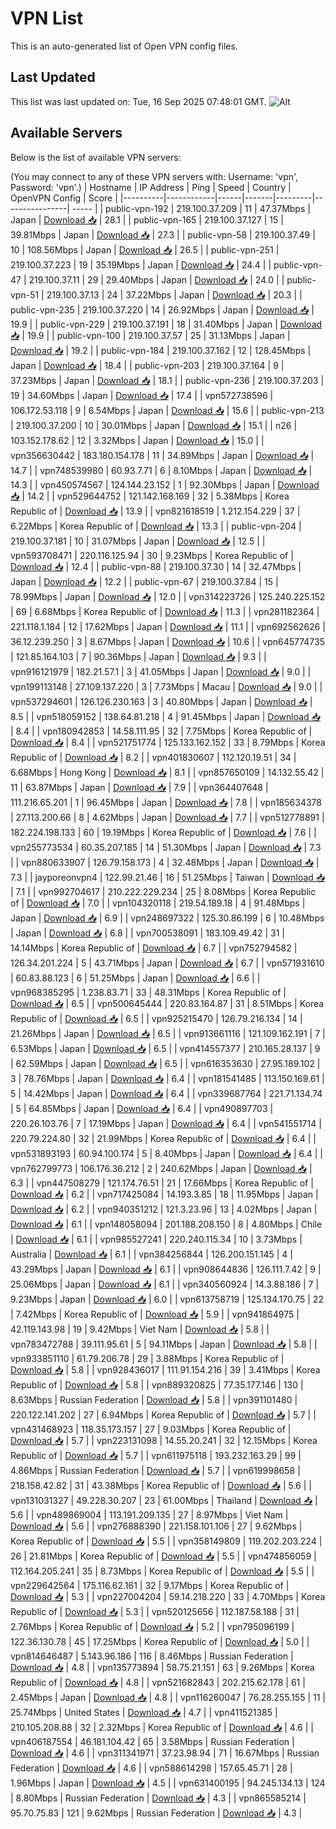 # VPN List

This is an auto-generated list of Open VPN config files.

## Last Updated

This list was last updated on: Tue, 16 Sep 2025 07:48:01 GMT.
![Alt](https://repobeats.axiom.co/api/embed/186b98318ef1479477931607c1ad7d823f12451f.svg "Repobeats analytics image")

## Available Servers

Below is the list of available VPN servers:

(You may connect to any of these VPN servers with: Username: 'vpn', Password: 'vpn'.)
| Hostname | IP Address | Ping | Speed | Country | OpenVPN Config | Score |
|----------|------------|------|-------|---------|----------------| ----- |
| public-vpn-192 | 219.100.37.209 | 11 | 47.37Mbps | Japan | [Download 📥](./configs/server_0_JP.ovpn) | 28.1 |
| public-vpn-165 | 219.100.37.127 | 15 | 39.81Mbps | Japan | [Download 📥](./configs/server_1_JP.ovpn) | 27.3 |
| public-vpn-58 | 219.100.37.49 | 10 | 108.56Mbps | Japan | [Download 📥](./configs/server_2_JP.ovpn) | 26.5 |
| public-vpn-251 | 219.100.37.223 | 19 | 35.19Mbps | Japan | [Download 📥](./configs/server_3_JP.ovpn) | 24.4 |
| public-vpn-47 | 219.100.37.11 | 29 | 29.40Mbps | Japan | [Download 📥](./configs/server_4_JP.ovpn) | 24.0 |
| public-vpn-51 | 219.100.37.13 | 24 | 37.22Mbps | Japan | [Download 📥](./configs/server_5_JP.ovpn) | 20.3 |
| public-vpn-235 | 219.100.37.220 | 14 | 26.92Mbps | Japan | [Download 📥](./configs/server_6_JP.ovpn) | 19.9 |
| public-vpn-229 | 219.100.37.191 | 18 | 31.40Mbps | Japan | [Download 📥](./configs/server_7_JP.ovpn) | 19.9 |
| public-vpn-100 | 219.100.37.57 | 25 | 31.13Mbps | Japan | [Download 📥](./configs/server_8_JP.ovpn) | 19.2 |
| public-vpn-184 | 219.100.37.162 | 12 | 128.45Mbps | Japan | [Download 📥](./configs/server_9_JP.ovpn) | 18.4 |
| public-vpn-203 | 219.100.37.164 | 9 | 37.23Mbps | Japan | [Download 📥](./configs/server_10_JP.ovpn) | 18.1 |
| public-vpn-236 | 219.100.37.203 | 19 | 34.60Mbps | Japan | [Download 📥](./configs/server_11_JP.ovpn) | 17.4 |
| vpn572738596 | 106.172.53.118 | 9 | 6.54Mbps | Japan | [Download 📥](./configs/server_12_JP.ovpn) | 15.6 |
| public-vpn-213 | 219.100.37.200 | 10 | 30.01Mbps | Japan | [Download 📥](./configs/server_13_JP.ovpn) | 15.1 |
| n26 | 103.152.178.62 | 12 | 3.32Mbps | Japan | [Download 📥](./configs/server_14_JP.ovpn) | 15.0 |
| vpn356630442 | 183.180.154.178 | 11 | 34.89Mbps | Japan | [Download 📥](./configs/server_15_JP.ovpn) | 14.7 |
| vpn748539980 | 60.93.7.71 | 6 | 8.10Mbps | Japan | [Download 📥](./configs/server_16_JP.ovpn) | 14.3 |
| vpn450574567 | 124.144.23.152 | 1 | 92.30Mbps | Japan | [Download 📥](./configs/server_17_JP.ovpn) | 14.2 |
| vpn529644752 | 121.142.168.169 | 32 | 5.38Mbps | Korea Republic of | [Download 📥](./configs/server_18_KR.ovpn) | 13.9 |
| vpn821618519 | 1.212.154.229 | 37 | 6.22Mbps | Korea Republic of | [Download 📥](./configs/server_19_KR.ovpn) | 13.3 |
| public-vpn-204 | 219.100.37.181 | 10 | 31.07Mbps | Japan | [Download 📥](./configs/server_20_JP.ovpn) | 12.5 |
| vpn593708471 | 220.116.125.94 | 30 | 9.23Mbps | Korea Republic of | [Download 📥](./configs/server_21_KR.ovpn) | 12.4 |
| public-vpn-88 | 219.100.37.30 | 14 | 32.47Mbps | Japan | [Download 📥](./configs/server_22_JP.ovpn) | 12.2 |
| public-vpn-67 | 219.100.37.84 | 15 | 78.99Mbps | Japan | [Download 📥](./configs/server_23_JP.ovpn) | 12.0 |
| vpn314223726 | 125.240.225.152 | 69 | 6.68Mbps | Korea Republic of | [Download 📥](./configs/server_24_KR.ovpn) | 11.3 |
| vpn281182364 | 221.118.1.184 | 12 | 17.62Mbps | Japan | [Download 📥](./configs/server_25_JP.ovpn) | 11.1 |
| vpn692562626 | 36.12.239.250 | 3 | 8.67Mbps | Japan | [Download 📥](./configs/server_26_JP.ovpn) | 10.6 |
| vpn645774735 | 121.85.164.103 | 7 | 90.36Mbps | Japan | [Download 📥](./configs/server_27_JP.ovpn) | 9.3 |
| vpn916121979 | 182.21.57.1 | 3 | 41.05Mbps | Japan | [Download 📥](./configs/server_28_JP.ovpn) | 9.0 |
| vpn199113148 | 27.109.137.220 | 3 | 7.73Mbps | Macau | [Download 📥](./configs/server_29_MO.ovpn) | 9.0 |
| vpn537294601 | 126.126.230.163 | 3 | 40.80Mbps | Japan | [Download 📥](./configs/server_30_JP.ovpn) | 8.5 |
| vpn518059152 | 138.64.81.218 | 4 | 91.45Mbps | Japan | [Download 📥](./configs/server_31_JP.ovpn) | 8.4 |
| vpn180942853 | 14.58.111.95 | 32 | 7.75Mbps | Korea Republic of | [Download 📥](./configs/server_32_KR.ovpn) | 8.4 |
| vpn521751774 | 125.133.162.152 | 33 | 8.79Mbps | Korea Republic of | [Download 📥](./configs/server_33_KR.ovpn) | 8.2 |
| vpn401830607 | 112.120.19.51 | 34 | 6.68Mbps | Hong Kong | [Download 📥](./configs/server_34_HK.ovpn) | 8.1 |
| vpn857650109 | 14.132.55.42 | 11 | 63.87Mbps | Japan | [Download 📥](./configs/server_35_JP.ovpn) | 7.9 |
| vpn364407648 | 111.216.65.201 | 1 | 96.45Mbps | Japan | [Download 📥](./configs/server_36_JP.ovpn) | 7.8 |
| vpn185634378 | 27.113.200.66 | 8 | 4.62Mbps | Japan | [Download 📥](./configs/server_37_JP.ovpn) | 7.7 |
| vpn512778891 | 182.224.198.133 | 60 | 19.19Mbps | Korea Republic of | [Download 📥](./configs/server_38_KR.ovpn) | 7.6 |
| vpn255773534 | 60.35.207.185 | 14 | 51.30Mbps | Japan | [Download 📥](./configs/server_39_JP.ovpn) | 7.3 |
| vpn880633907 | 126.79.158.173 | 4 | 32.48Mbps | Japan | [Download 📥](./configs/server_40_JP.ovpn) | 7.3 |
| jayporeonvpn4 | 122.99.21.46 | 16 | 51.25Mbps | Taiwan | [Download 📥](./configs/server_41_TW.ovpn) | 7.1 |
| vpn992704617 | 210.222.229.234 | 25 | 8.08Mbps | Korea Republic of | [Download 📥](./configs/server_42_KR.ovpn) | 7.0 |
| vpn104320118 | 219.54.189.18 | 4 | 91.48Mbps | Japan | [Download 📥](./configs/server_43_JP.ovpn) | 6.9 |
| vpn248697322 | 125.30.86.199 | 6 | 10.48Mbps | Japan | [Download 📥](./configs/server_44_JP.ovpn) | 6.8 |
| vpn700538091 | 183.109.49.42 | 31 | 14.14Mbps | Korea Republic of | [Download 📥](./configs/server_45_KR.ovpn) | 6.7 |
| vpn752794582 | 126.34.201.224 | 5 | 43.71Mbps | Japan | [Download 📥](./configs/server_46_JP.ovpn) | 6.7 |
| vpn571931610 | 60.83.88.123 | 6 | 51.25Mbps | Japan | [Download 📥](./configs/server_47_JP.ovpn) | 6.6 |
| vpn968385295 | 1.238.83.71 | 33 | 48.31Mbps | Korea Republic of | [Download 📥](./configs/server_48_KR.ovpn) | 6.5 |
| vpn500645444 | 220.83.164.87 | 31 | 8.51Mbps | Korea Republic of | [Download 📥](./configs/server_49_KR.ovpn) | 6.5 |
| vpn925215470 | 126.79.216.134 | 14 | 21.26Mbps | Japan | [Download 📥](./configs/server_50_JP.ovpn) | 6.5 |
| vpn913661116 | 121.109.162.191 | 7 | 6.53Mbps | Japan | [Download 📥](./configs/server_51_JP.ovpn) | 6.5 |
| vpn414557377 | 210.165.28.137 | 9 | 62.59Mbps | Japan | [Download 📥](./configs/server_52_JP.ovpn) | 6.5 |
| vpn616353630 | 27.95.189.102 | 3 | 78.76Mbps | Japan | [Download 📥](./configs/server_53_JP.ovpn) | 6.4 |
| vpn181541485 | 113.150.169.61 | 5 | 14.42Mbps | Japan | [Download 📥](./configs/server_54_JP.ovpn) | 6.4 |
| vpn339687764 | 221.71.134.74 | 5 | 64.85Mbps | Japan | [Download 📥](./configs/server_55_JP.ovpn) | 6.4 |
| vpn490897703 | 220.26.103.76 | 7 | 17.19Mbps | Japan | [Download 📥](./configs/server_56_JP.ovpn) | 6.4 |
| vpn541551714 | 220.79.224.80 | 32 | 21.99Mbps | Korea Republic of | [Download 📥](./configs/server_57_KR.ovpn) | 6.4 |
| vpn531893193 | 60.94.100.174 | 5 | 8.40Mbps | Japan | [Download 📥](./configs/server_58_JP.ovpn) | 6.4 |
| vpn762799773 | 106.176.36.212 | 2 | 240.62Mbps | Japan | [Download 📥](./configs/server_59_JP.ovpn) | 6.3 |
| vpn447508279 | 121.174.76.51 | 21 | 17.66Mbps | Korea Republic of | [Download 📥](./configs/server_60_KR.ovpn) | 6.2 |
| vpn717425084 | 14.193.3.85 | 18 | 11.95Mbps | Japan | [Download 📥](./configs/server_61_JP.ovpn) | 6.2 |
| vpn940351212 | 121.3.23.96 | 13 | 4.02Mbps | Japan | [Download 📥](./configs/server_62_JP.ovpn) | 6.1 |
| vpn148058094 | 201.188.208.150 | 8 | 4.80Mbps | Chile | [Download 📥](./configs/server_63_CL.ovpn) | 6.1 |
| vpn985527241 | 220.240.115.34 | 10 | 3.73Mbps | Australia | [Download 📥](./configs/server_64_AU.ovpn) | 6.1 |
| vpn384256844 | 126.200.151.145 | 4 | 43.29Mbps | Japan | [Download 📥](./configs/server_65_JP.ovpn) | 6.1 |
| vpn908644836 | 126.111.7.42 | 9 | 25.06Mbps | Japan | [Download 📥](./configs/server_66_JP.ovpn) | 6.1 |
| vpn340560924 | 14.3.88.186 | 7 | 9.23Mbps | Japan | [Download 📥](./configs/server_67_JP.ovpn) | 6.0 |
| vpn613758719 | 125.134.170.75 | 22 | 7.42Mbps | Korea Republic of | [Download 📥](./configs/server_68_KR.ovpn) | 5.9 |
| vpn941864975 | 42.119.143.98 | 19 | 9.42Mbps | Viet Nam | [Download 📥](./configs/server_69_VN.ovpn) | 5.8 |
| vpn783472788 | 39.111.95.61 | 5 | 94.11Mbps | Japan | [Download 📥](./configs/server_70_JP.ovpn) | 5.8 |
| vpn933851110 | 61.79.206.78 | 29 | 3.88Mbps | Korea Republic of | [Download 📥](./configs/server_71_KR.ovpn) | 5.8 |
| vpn928436017 | 111.91.154.216 | 39 | 3.41Mbps | Korea Republic of | [Download 📥](./configs/server_72_KR.ovpn) | 5.8 |
| vpn889320825 | 77.35.177.146 | 130 | 8.63Mbps | Russian Federation | [Download 📥](./configs/server_73_RU.ovpn) | 5.8 |
| vpn391101480 | 220.122.141.202 | 27 | 6.94Mbps | Korea Republic of | [Download 📥](./configs/server_74_KR.ovpn) | 5.7 |
| vpn431468923 | 118.35.173.157 | 27 | 9.03Mbps | Korea Republic of | [Download 📥](./configs/server_75_KR.ovpn) | 5.7 |
| vpn223131098 | 14.55.20.241 | 32 | 12.15Mbps | Korea Republic of | [Download 📥](./configs/server_76_KR.ovpn) | 5.7 |
| vpn611975118 | 193.232.163.29 | 99 | 4.86Mbps | Russian Federation | [Download 📥](./configs/server_77_RU.ovpn) | 5.7 |
| vpn619998658 | 218.158.42.82 | 31 | 43.38Mbps | Korea Republic of | [Download 📥](./configs/server_78_KR.ovpn) | 5.6 |
| vpn131031327 | 49.228.30.207 | 23 | 61.00Mbps | Thailand | [Download 📥](./configs/server_79_TH.ovpn) | 5.6 |
| vpn489869004 | 113.191.209.135 | 27 | 8.97Mbps | Viet Nam | [Download 📥](./configs/server_80_VN.ovpn) | 5.6 |
| vpn276888390 | 221.158.101.106 | 27 | 9.62Mbps | Korea Republic of | [Download 📥](./configs/server_81_KR.ovpn) | 5.5 |
| vpn358149809 | 119.202.203.224 | 26 | 21.81Mbps | Korea Republic of | [Download 📥](./configs/server_82_KR.ovpn) | 5.5 |
| vpn474856059 | 112.164.205.241 | 35 | 8.73Mbps | Korea Republic of | [Download 📥](./configs/server_83_KR.ovpn) | 5.5 |
| vpn229642564 | 175.116.62.161 | 32 | 9.17Mbps | Korea Republic of | [Download 📥](./configs/server_84_KR.ovpn) | 5.3 |
| vpn227004204 | 59.14.218.220 | 33 | 4.70Mbps | Korea Republic of | [Download 📥](./configs/server_85_KR.ovpn) | 5.3 |
| vpn520125656 | 112.187.58.188 | 31 | 2.76Mbps | Korea Republic of | [Download 📥](./configs/server_86_KR.ovpn) | 5.2 |
| vpn795096199 | 122.36.130.78 | 45 | 17.25Mbps | Korea Republic of | [Download 📥](./configs/server_87_KR.ovpn) | 5.0 |
| vpn814646487 | 5.143.96.186 | 116 | 8.46Mbps | Russian Federation | [Download 📥](./configs/server_88_RU.ovpn) | 4.8 |
| vpn135773894 | 58.75.21.151 | 63 | 9.26Mbps | Korea Republic of | [Download 📥](./configs/server_89_KR.ovpn) | 4.8 |
| vpn521682843 | 202.215.62.178 | 61 | 2.45Mbps | Japan | [Download 📥](./configs/server_90_JP.ovpn) | 4.8 |
| vpn116260047 | 76.28.255.155 | 11 | 25.74Mbps | United States | [Download 📥](./configs/server_91_US.ovpn) | 4.7 |
| vpn411521385 | 210.105.208.88 | 32 | 2.32Mbps | Korea Republic of | [Download 📥](./configs/server_92_KR.ovpn) | 4.6 |
| vpn406187554 | 46.181.104.42 | 65 | 3.58Mbps | Russian Federation | [Download 📥](./configs/server_93_RU.ovpn) | 4.6 |
| vpn311341971 | 37.23.98.94 | 71 | 16.67Mbps | Russian Federation | [Download 📥](./configs/server_94_RU.ovpn) | 4.6 |
| vpn588614298 | 157.65.45.71 | 28 | 1.96Mbps | Japan | [Download 📥](./configs/server_95_JP.ovpn) | 4.5 |
| vpn631400195 | 94.245.134.13 | 124 | 8.80Mbps | Russian Federation | [Download 📥](./configs/server_96_RU.ovpn) | 4.3 |
| vpn865585214 | 95.70.75.83 | 121 | 9.62Mbps | Russian Federation | [Download 📥](./configs/server_97_RU.ovpn) | 4.3 |
